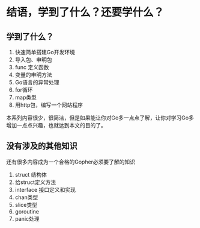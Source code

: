 # 结语，学到了什么？还要学什么？

## 学到了什么？

1. 快速简单搭建Go开发环境
2. 导入包、申明包
3. func 定义函数
4. 变量的申明方法
5. Go语言的异常处理
6. for循环
7. map类型
8. 用http包，编写一个网站程序

本系列内容很少，很简洁，但是如果能让你对Go多一点点了解，让你对学习Go多增加一点点兴趣，也就达到本文的目的了。

## 没有涉及的其他知识

还有很多内容成为一个合格的Gopher必须要了解的知识

1. struct 结构体
2. 给struct定义方法
3. interface 接口定义和实现
4. chan类型
5. slice类型
6. goroutine
7. panic处理


